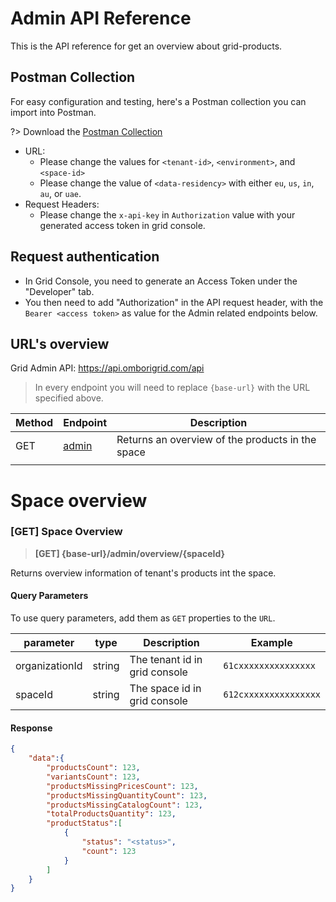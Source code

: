 # Admin API Reference

This is the API reference for get an overview about grid-products. 

## Postman Collection
For easy configuration and testing, here's a Postman collection you can import into Postman.

?> Download the [Postman Collection](https://elements.getpostman.com/redirect?entityId=28975768-13915009-a9d3-4f9c-acde-b8dbbf7e2a12&entityType=collection)

- URL: 
  - Please change the values for `<tenant-id>`, `<environment>`, and `<space-id>`
  - Please change the value of `<data-residency>` with either `eu`, `us`, `in`, `au`, or `uae`.
- Request Headers: 
  - Please change the `x-api-key` in `Authorization` value with your generated access token in grid console.

## Request authentication
- In Grid Console, you need to generate an Access Token under the "Developer" tab.
- You then need to add "Authorization" in the API request header, with the `Bearer <access token>` as value for the Admin related endpoints below.

## URL's overview

Grid Admin API:
https://api.omborigrid.com/api


> In every endpoint you will need to replace `{base-url}` with the URL specified above.

| Method | Endpoint                                                        | Description                                  |
| ------ | --------------------------------------------------------------- | -------------------------------------------- |
| GET    | [admin](/grid-products/admin-api?id=get-spaces)                 | Returns an overview of the products in the space |
|        |


# Space overview
### [GET] Space Overview
> **[GET] {base-url}/admin/overview/{spaceId}**

Returns overview information of tenant's products int the space.

#### Query Parameters
To use query parameters, add them as `GET` properties to the `URL`.

| parameter      | type   | Description                   | Example              |
| -------------- | ------ | ----------------------------- | -------------------- |
| organizationId | string | The tenant id in grid console | `61cxxxxxxxxxxxxxxx` |
| spaceId        | string | The space id in grid console  | `612cxxxxxxxxxxxxxxx`|

#### Response
```json
{
    "data":{
        "productsCount": 123,
        "variantsCount": 123,
        "productsMissingPricesCount": 123,
        "productsMissingQuantityCount": 123,
        "productsMissingCatalogCount": 123,
        "totalProductsQuantity": 123,
        "productStatus":[
            {
                "status": "<status>",
                "count": 123
            }
        ]
    }
}
```